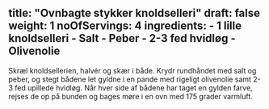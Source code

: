 title: "Ovnbagte stykker knoldselleri"
draft: false
weight: 1
noOfServings: 4
ingredients:
	- 1 lille knoldselleri
	- Salt
	- Peber
	- 2-3 fed hvidløg
	- Olivenolie
---

Skræl knoldsellerien, halvér og skær i både. Krydr rundhåndet med salt
og peber, og stegt bådene let gyldne i en pande med rigeligt olivenolie
samt 2-3 fed upillede hvidløg. Når hver side af bådene har taget en
gylden farve, rejses de op på bunden og bages møre i en ovn med 175
grader varmluft.

